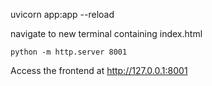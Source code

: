 <!-- start backend -->

uvicorn app:app --reload

<!-- start frontend -->

navigate to new terminal containing index.html

```
python -m http.server 8001
```

Access the frontend at http://127.0.0.1:8001
